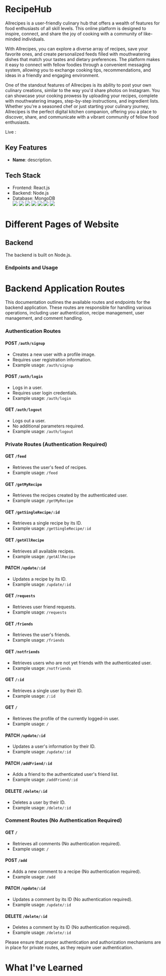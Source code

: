 # RecipeHub

Allrecipes is a user-friendly culinary hub that offers a wealth of features for food enthusiasts of all skill levels. This online platform is designed to inspire, connect, and share the joy of cooking with a community of like-minded individuals.

With Allrecipes, you can explore a diverse array of recipes, save your favorite ones, and create personalized feeds filled with mouthwatering dishes that match your tastes and dietary preferences. The platform makes it easy to connect with fellow foodies through a convenient messaging system, allowing you to exchange cooking tips, recommendations, and ideas in a friendly and engaging environment.

One of the standout features of Allrecipes is its ability to post your own culinary creations, similar to the way you'd share photos on Instagram. You can showcase your cooking prowess by uploading your recipes, complete with mouthwatering images, step-by-step instructions, and ingredient lists. Whether you're a seasoned chef or just starting your culinary journey, Allrecipes is the perfect digital kitchen companion, offering you a place to discover, share, and communicate with a vibrant community of fellow food enthusiasts.

Live : 

## Key Features

- **Name**: description.

## Tech Stack

- Frontend: React.js
- Backend: Node.js
- Database: MongoDB
  <br>![](https://img.shields.io/badge/React-20232A?style=for-the-badge&logo=react&logoColor=61DAFB)
![](https://img.shields.io/badge/Node.js-43853D?style=for-the-badge&logo=node.js&logoColor=white)
![](https://img.shields.io/badge/MongoDB-47A248?style=for-the-badge&logo=mongodb&logoColor=white)
![](https://img.shields.io/badge/CSS3-1572B6?style=for-the-badge&logo=css3&logoColor=white)
![](https://img.shields.io/badge/Babel-F9DC3E?style=for-the-badge&logo=babel&logoColor=white)
![](https://img.shields.io/badge/Chakra--UI-319795?style=for-the-badge&logo=chakra-ui&logoColor=white)
![](https://img.shields.io/badge/Redux-593D88?style=for-the-badge&logo=redux&logoColor=white)

# Different Pages of Website


## Backend

The backend is built on Node.js.

### Endpoints and Usage
# Backend Application Routes

This documentation outlines the available routes and endpoints for the backend application. These routes are responsible for handling various operations, including user authentication, recipe management, user management, and comment handling.

### Authentication Routes

#### POST `/auth/signup`

- Creates a new user with a profile image.
- Requires user registration information.
- Example usage: `/auth/signup`

#### POST `/auth/login`

- Logs in a user.
- Requires user login credentials.
- Example usage: `/auth/login`

#### GET `/auth/logout`

- Logs out a user.
- No additional parameters required.
- Example usage: `/auth/logout`

### Private Routes (Authentication Required)

#### GET `/feed`

- Retrieves the user's feed of recipes.
- Example usage: `/feed`

#### GET `/getMyRecipe`

- Retrieves the recipes created by the authenticated user.
- Example usage: `/getMyRecipe`

#### GET `/getSingleRecipe/:id`

- Retrieves a single recipe by its ID.
- Example usage: `/getSingleRecipe/:id`

#### GET `/getAllRecipe`

- Retrieves all available recipes.
- Example usage: `/getAllRecipe`

#### PATCH `/update/:id`

- Updates a recipe by its ID.
- Example usage: `/update/:id`

#### GET `/requests`

- Retrieves user friend requests.
- Example usage: `/requests`

#### GET `/friends`

- Retrieves the user's friends.
- Example usage: `/friends`

#### GET `/notfriends`

- Retrieves users who are not yet friends with the authenticated user.
- Example usage: `/notfriends`

#### GET `/:id`

- Retrieves a single user by their ID.
- Example usage: `/:id`

#### GET `/`

- Retrieves the profile of the currently logged-in user.
- Example usage: `/`

#### PATCH `/update/:id`

- Updates a user's information by their ID.
- Example usage: `/update/:id`

#### PATCH `/addFriend/:id`

- Adds a friend to the authenticated user's friend list.
- Example usage: `/addFriend/:id`

#### DELETE `/delete/:id`

- Deletes a user by their ID.
- Example usage: `/delete/:id`

### Comment Routes (No Authentication Required)

#### GET `/`

- Retrieves all comments (No authentication required).
- Example usage: `/`

#### POST `/add`

- Adds a new comment to a recipe (No authentication required).
- Example usage: `/add`

#### PATCH `/update/:id`

- Updates a comment by its ID (No authentication required).
- Example usage: `/update/:id`

#### DELETE `/delete/:id`

- Deletes a comment by its ID (No authentication required).
- Example usage: `/delete/:id`

Please ensure that proper authentication and authorization mechanisms are in place for private routes, as they require user authentication.





# What I've Learned


